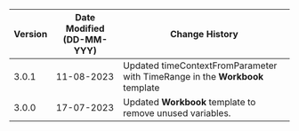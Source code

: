 | **Version** | **Date Modified (DD-MM-YYY)**  | **Change History**                                                                         |
|-------------|--------------------------------|--------------------------------------------------------------------------------------------|
| 3.0.1       | 11-08-2023                     | Updated timeContextFromParameter with TimeRange in the **Workbook** template               |
| 3.0.0       | 17-07-2023                     | Updated **Workbook** template to remove unused variables.                                  |

